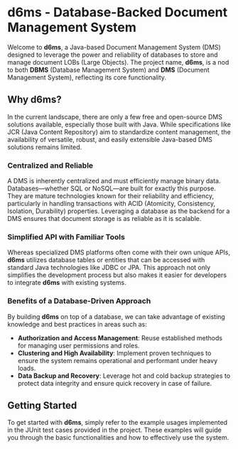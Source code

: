 # d6ms - Database-Backed Document Management System

Welcome to **d6ms**, a Java-based Document Management System (DMS) designed to leverage the power and reliability of databases to store and manage document LOBs (Large Objects). The project name, **d6ms**, is a nod to both **DBMS** (Database Management System) and **DMS** (Document Management System), reflecting its core functionality.

## Why d6ms?

In the current landscape, there are only a few free and open-source DMS solutions available, especially those built with Java. While specifications like JCR (Java Content Repository) aim to standardize content management, the availability of versatile, robust, and easily extensible Java-based DMS solutions remains limited.

### Centralized and Reliable

A DMS is inherently centralized and must efficiently manage binary data. Databases—whether SQL or NoSQL—are built for exactly this purpose. They are mature technologies known for their reliability and efficiency, particularly in handling transactions with ACID (Atomicity, Consistency, Isolation, Durability) properties. Leveraging a database as the backend for a DMS ensures that document storage is as reliable as it is scalable.

### Simplified API with Familiar Tools

Whereas specialized DMS platforms often come with their own unique APIs, **d6ms** utilizes database tables or entities that can be accessed with standard Java technologies like JDBC or JPA. This approach not only simplifies the development process but also makes it easier for developers to integrate **d6ms** with existing systems.

### Benefits of a Database-Driven Approach

By building **d6ms** on top of a database, we can take advantage of existing knowledge and best practices in areas such as:
- **Authorization and Access Management**: Reuse established methods for managing user permissions and roles.
- **Clustering and High Availability**: Implement proven techniques to ensure the system remains operational and performant under heavy loads.
- **Data Backup and Recovery**: Leverage hot and cold backup strategies to protect data integrity and ensure quick recovery in case of failure.

## Getting Started

To get started with **d6ms**, simply refer to the example usages implemented in the JUnit test cases provided in the project. These examples will guide you through the basic functionalities and how to effectively use the system.
